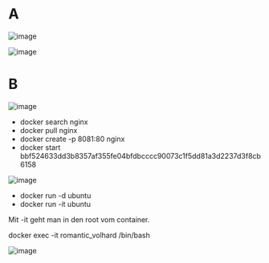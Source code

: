 # A

![image](https://github.com/user-attachments/assets/312d8b6e-d5f7-4ded-a88b-908a8e4da835)

![image](https://github.com/user-attachments/assets/b302ae9e-d777-4e36-9884-f33d8853d7d4)

# B

![image](https://github.com/user-attachments/assets/ff1ccc55-78e0-4c8e-a2d4-88720579c74b)

- docker search nginx
- docker pull nginx
- docker create -p 8081:80 nginx
- docker start bbf524633dd3b8357af355fe04bfdbcccc90073c1f5dd81a3d2237d3f8cb6158

![image](https://github.com/user-attachments/assets/3333d83b-ec90-49dc-a793-1d133c29bb76)

- docker run -d ubuntu
- docker run -it ubuntu

Mit -it geht man in den root vom container.

docker exec -it romantic_volhard /bin/bash

![image](https://github.com/user-attachments/assets/a704853b-0c5c-46d4-9f9b-d784eaa15166)

